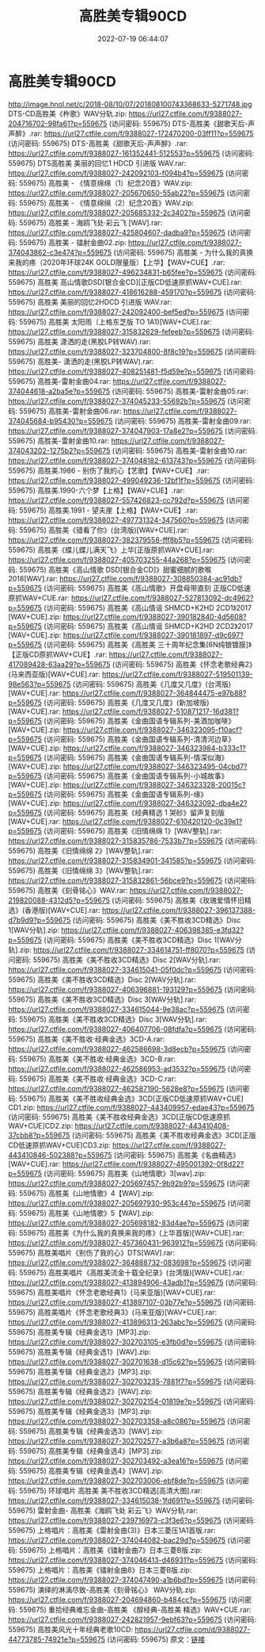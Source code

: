 ﻿---
title: 高胜美专辑90CD
date: 2022-07-19 06:44:07
categories: 合集系列
tags: 华语中文
---
# 高胜美专辑90CD

http://image.hnol.net/c/2018-08/10/07/201808100743368633-5271748.jpg
DTS-CD高胜美《杵歌》WAV分轨.zip: https://url27.ctfile.com/f/9388027-204716702-98fa61?p=559675
(访问密码: 559675)
DTS-高胜美《甜歌天后-声声醉》.rar: https://url27.ctfile.com/f/9388027-172470200-03ff11?p=559675
(访问密码: 559675)
DTS-高胜美《甜歌天后-声声醉》.rar: https://url27.ctfile.com/f/9388027-161352441-512553?p=559675
(访问密码: 559675)
DTS高胜美 美丽的回忆1 HDCD 引进版 WAV.rar: https://url27.ctfile.com/f/9388027-242092103-f094b4?p=559675
(访问密码: 559675)
高胜美 - 《情意绵绵（1）纪念20首》WAV.zip: https://url27.ctfile.com/f/9388027-205670650-55ab22?p=559675
(访问密码: 559675)
高胜美 - 《情意绵绵（2）纪念20首》WAV.zip: https://url27.ctfile.com/f/9388027-205685332-2c3402?p=559675
(访问密码: 559675)
高胜美 - 海鸥飞处·彩云飞 [WAV].rar: https://url27.ctfile.com/f/9388027-425804607-dadba9?p=559675
(访问密码: 559675)
高胜美 - 镭射金曲02.zip: https://url27.ctfile.com/f/9388027-374043862-c3e474?p=559675
(访问密码: 559675)
高胜美 - 为什么我的真换来我的疼（2020年环球24K GOLD限量版）【上华】【WAV+CUE】.rar: https://url27.ctfile.com/f/9388027-496234831-b65fee?p=559675
(访问密码: 559675)
高胜美 高山情歌DSD[银合金CD][正版CD低速原抓WAV+CUE].rar: https://url27.ctfile.com/f/9388027-418616288-459170?p=559675
(访问密码: 559675)
高胜美 美丽的回忆2HDCD 引进版 WAV.rar: https://url27.ctfile.com/f/9388027-242092400-bef5ed?p=559675
(访问密码: 559675)
高胜美 太阳雨（上格东芝版 TO 1A1)[WAV+CUE].rar: https://url27.ctfile.com/f/9388027-315832629-fefeeb?p=559675
(访问密码: 559675)
高胜美 潇洒的走(黑胶LP转WAV).rar: https://url27.ctfile.com/f/9388027-323704800-8f8c19?p=559675
(访问密码: 559675)
高胜美- 潇洒的走(黑胶LP转WAV).rar: https://url27.ctfile.com/f/9388027-408251481-f5d59e?p=559675
(访问密码: 559675)
高胜美-雷射金曲04.rar: https://url27.ctfile.com/f/9388027-374044618-a2ba5e?p=559675
(访问密码: 559675)
高胜美-雷射金曲05.rar: https://url27.ctfile.com/f/9388027-374045233-55692b?p=559675
(访问密码: 559675)
高胜美-雷射金曲06.rar: https://url27.ctfile.com/f/9388027-374045684-b95430?p=559675
(访问密码: 559675)
高胜美-雷射金曲09.rar: https://url27.ctfile.com/f/9388027-374047903-17a8e2?p=559675
(访问密码: 559675)
高胜美-雷射金曲10.rar: https://url27.ctfile.com/f/9388027-374043202-1275b2?p=559675
(访问密码: 559675)
高胜美-雷射金曲10.rar: https://url27.ctfile.com/f/9388027-374048182-613743?p=559675
(访问密码: 559675)
高胜美.1986 - 别伤了我的心【艺歌】【WAV+CUE】.rar: https://url27.ctfile.com/f/9388027-499049236-12bf1f?p=559675
(访问密码: 559675)
高胜美.1990-六个梦【上格】【WAV+CUE】.rar: https://url27.ctfile.com/f/9388027-557426823-cc792d?p=559675
(访问密码: 559675)
高胜美.1991 - 望夫崖【上格】【WAV+CUE】.rar: https://url27.ctfile.com/f/9388027-497731324-347560?p=559675
(访问密码: 559675)
高胜美《错看了你》(台湾版)[WAV+CUE].rar: https://url27.ctfile.com/f/9388027-382379558-fff8b5?p=559675
(访问密码: 559675)
高胜美《蝶儿蝶儿满天飞》上华[正版原抓WAV+CUE].rar: https://url27.ctfile.com/f/9388027-405703255-44a268?p=559675
(访问密码: 559675)
高胜美《高山情歌 DSD[银合金CD]》甜蜜细腻的歌喉2018[WAV].rar: https://url27.ctfile.com/f/9388027-308850384-ac91db?p=559675
(访问密码: 559675)
高胜美《高山情歌》开盘母带直刻 正版CD低速原抓WAV+CUE.rar: https://url27.ctfile.com/f/9388027-527813092-dc4962?p=559675
(访问密码: 559675)
高胜美《高山情谣 SHMCD+K2HD 2CD1》2017 [WAV+CUE].zip: https://url27.ctfile.com/f/9388027-390182840-4d5608?p=559675
(访问密码: 559675)
高胜美《高山情谣 SHMCD+K2HD 2CD2》2017 [WAV+CUE].zip: https://url27.ctfile.com/f/9388027-390181897-d9c697?p=559675
(访问密码: 559675)
高胜美《高胜美 三十周年纪念集[6N纯银镀膜]》【正版CD原抓WAV+CUE】.rar: https://url27.ctfile.com/f/9388027-417089428-63aa29?p=559675
(访问密码: 559675)
高胜美《怀念老歌经典2》(马来西亚版)[WAV+CUE].rar: https://url27.ctfile.com/f/9388027-519501139-98e563?p=559675
(访问密码: 559675)
高胜美《几度又几度》(台湾版)[WAV+CUE].rar: https://url27.ctfile.com/f/9388027-364844475-e97b88?p=559675
(访问密码: 559675)
高胜美《几度又几度》(新加坡版)[WAV+CUE].rar: https://url27.ctfile.com/f/9388027-510871217-16d381?p=559675
(访问密码: 559675)
高胜美《金曲国语专辑系列-美酒加咖啡》[WAV+CUE].zip: https://url27.ctfile.com/f/9388027-346323095-f10acf?p=559675
(访问密码: 559675)
高胜美《金曲国语专辑系列-清清河边草》[WAV+CUE].zip: https://url27.ctfile.com/f/9388027-346323984-b333c1?p=559675
(访问密码: 559675)
高胜美《金曲国语专辑系列-情深似海》[WAV+CUE].zip: https://url27.ctfile.com/f/9388027-346323495-04cbd7?p=559675
(访问密码: 559675)
高胜美《金曲国语专辑系列-小城故事》[WAV+CUE].zip: https://url27.ctfile.com/f/9388027-346323328-20015c?p=559675
(访问密码: 559675)
高胜美《金曲国语专辑系列-缘》[WAV+CUE].zip: https://url27.ctfile.com/f/9388027-346323092-dba4e2?p=559675
(访问密码: 559675)
高胜美《经典精选 1 哭砂》留声复刻版[WAV+CUE].rar: https://url27.ctfile.com/f/9388027-610420120-0c39e1?p=559675
(访问密码: 559675)
高胜美《旧情绵绵 1》[WAV整轨].rar: https://url27.ctfile.com/f/9388027-315835786-7533b7?p=559675
(访问密码: 559675)
高胜美《旧情绵绵 2》[WAV整轨].rar: https://url27.ctfile.com/f/9388027-315834901-341585?p=559675
(访问密码: 559675)
高胜美《旧情绵绵 3》[WAV整轨].rar: https://url27.ctfile.com/f/9388027-315832861-56bce9?p=559675
(访问密码: 559675)
高胜美《刻骨铭心》WAV.rar: https://url27.ctfile.com/f/9388027-219820088-4312d5?p=559675
(访问密码: 559675)
高胜美《玫瑰爱情怀旧精选》(香港版)[WAV+CUE].rar: https://url27.ctfile.com/f/9388027-396137388-d7b9d9?p=559675
(访问密码: 559675)
高胜美《美不胜收3CD精选》Disc 1[WAV分轨].zip: https://url27.ctfile.com/f/9388027-406398385-e3fd32?p=559675
(访问密码: 559675)
高胜美《美不胜收3CD精选》Disc 1[WAV分轨].zip: https://url27.ctfile.com/f/9388027-334614751-ff8070?p=559675
(访问密码: 559675)
高胜美《美不胜收3CD精选》Disc 2[WAV分轨].rar: https://url27.ctfile.com/f/9388027-334615041-05f0dc?p=559675
(访问密码: 559675)
高胜美《美不胜收3CD精选》Disc 2[WAV分轨].rar: https://url27.ctfile.com/f/9388027-406396881-193129?p=559675
(访问密码: 559675)
高胜美《美不胜收3CD精选》Disc 3[WAV分轨].rar: https://url27.ctfile.com/f/9388027-334615044-9e38ac?p=559675
(访问密码: 559675)
高胜美《美不胜收3CD精选》Disc 3[WAV分轨].rar: https://url27.ctfile.com/f/9388027-406407706-08fdfa?p=559675
(访问密码: 559675)
高胜美《美不胜收·经典金选》3CD-A.rar: https://url27.ctfile.com/f/9388027-462586698-3d8ecb?p=559675
(访问密码: 559675)
高胜美《美不胜收·经典金选》3CD-B.rar: https://url27.ctfile.com/f/9388027-462586953-ad3532?p=559675
(访问密码: 559675)
高胜美《美不胜收·经典金选》3CD-C.rar: https://url27.ctfile.com/f/9388027-462587190-5628e8?p=559675
(访问密码: 559675)
高胜美《美不胜收经典金选》3CD[正版CD低速原抓WAV+CUE] CD1.zip: https://url27.ctfile.com/f/9388027-443409957-edae43?p=559675
(访问密码: 559675)
高胜美《美不胜收经典金选》3CD[正版CD低速原抓WAV+CUE]CD2.zip: https://url27.ctfile.com/f/9388027-443410408-37cbb8?p=559675
(访问密码: 559675)
高胜美《美不胜收经典金选》3CD[正版CD低速原抓WAV+CUE]CD3.zip: https://url27.ctfile.com/f/9388027-443410846-502388?p=559675
(访问密码: 559675)
高胜美《名曲精选》[WAV+CUE].rar: https://url27.ctfile.com/f/9388027-495001392-0f8d22?p=559675
(访问密码: 559675)
高胜美《山地情歌》3[wav].zip: https://url27.ctfile.com/f/9388027-205697457-9b92b9?p=559675
(访问密码: 559675)
高胜美《山地情歌》4【WAV].zip: https://url27.ctfile.com/f/9388027-205697930-953c44?p=559675
(访问密码: 559675)
高胜美《山地情歌》5【WAV].zip: https://url27.ctfile.com/f/9388027-205698182-83d4ae?p=559675
(访问密码: 559675)
高胜美《为什么我的真换来我的疼》(上华首版)[WAV+CUE].rar: https://url27.ctfile.com/f/9388027-457360431-963912?p=559675
(访问密码: 559675)
高胜美唱片《别伤了我的心》DTS[WAV].rar: https://url27.ctfile.com/f/9388027-364888732-083698?p=559675
(访问密码: 559675)
高胜美唱片《高胜美流金十载全纪录》(台湾版)[WAV+CUE].rar: https://url27.ctfile.com/f/9388027-413894906-43adb1?p=559675
(访问密码: 559675)
高胜美唱片《怀念老歌经典1》(马来亚版)[WAV+CUE].rar: https://url27.ctfile.com/f/9388027-413897107-03b77e?p=559675
(访问密码: 559675)
高胜美唱片《怀念老歌经典3》(马来亚版)[WAV+CUE].rar: https://url27.ctfile.com/f/9388027-413896313-263abc?p=559675
(访问密码: 559675)
高胜美专辑《经典金选1》[MP3].zip: https://url27.ctfile.com/f/9388027-302703105-e3fb0d?p=559675
(访问密码: 559675)
高胜美专辑《经典金选1》[WAV].zip: https://url27.ctfile.com/f/9388027-302701638-d15c62?p=559675
(访问密码: 559675)
高胜美专辑《经典金选2》[MP3].zip: https://url27.ctfile.com/f/9388027-302703235-7881f7?p=559675
(访问密码: 559675)
高胜美专辑《经典金选2》[WAV].zip: https://url27.ctfile.com/f/9388027-302702154-01819e?p=559675
(访问密码: 559675)
高胜美专辑《经典金选3》[MP3].zip: https://url27.ctfile.com/f/9388027-302703358-a8c086?p=559675
(访问密码: 559675)
高胜美专辑《经典金选3》[WAV].zip: https://url27.ctfile.com/f/9388027-302702577-a3b6a8?p=559675
(访问密码: 559675)
高胜美专辑《经典金选4》[MP3].zip: https://url27.ctfile.com/f/9388027-302703492-a3ea16?p=559675
(访问密码: 559675)
高胜美专辑《经典金选4》[WAV].zip: https://url27.ctfile.com/f/9388027-302703006-ebf8de?p=559675
(访问密码: 559675)
环球唱片 高胜美 美不胜收3CD精选[高清大图].rar: https://url27.ctfile.com/f/9388027-334615038-1fd691?p=559675
(访问密码: 559675)
雷射金曲- 高胜美《海鸥飞处 彩云飞》WAV分轨.rar: https://url27.ctfile.com/f/9388027-239716973-c3f3e6?p=559675
(访问密码: 559675)
上格唱片：高胜美《雷射金曲(3)》日本三菱压1A1首版.rar: https://url27.ctfile.com/f/9388027-374044082-bac29d?p=559675
(访问密码: 559675)
上格唱片：高胜美《镭射金曲7》日本三菱B版.zip: https://url27.ctfile.com/f/9388027-374046413-d46931?p=559675
(访问密码: 559675)
上格唱片：高胜美《镭射金曲8》日本三菱B版.zip: https://url27.ctfile.com/f/9388027-374047490-a1b6bd?p=559675
(访问密码: 559675)
演绎的淋漓尽致-高胜美《刻骨铭心》 WAV分轨.zip: https://url27.ctfile.com/f/9388027-204694860-b484cc?p=559675
(访问密码: 559675)
重拾经典难忘金曲-高胜美 《醇经典-高胜美 精选》WAV+CUE.rar: https://url27.ctfile.com/f/9388027-242821957-9ebf63?p=559675
(访问密码: 559675)
高胜美风光十年经典老歌10CD: https://url27.ctfile.com/d/9388027-44773785-74921e?p=559675
(访问密码: 559675)
原文：[链接](https://blog.sina.com.cn/s/blog_1647c7e7601030yfc.html)
